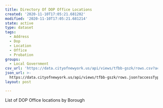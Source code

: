 ```yaml
---
title: Directory Of DOP Office Locations
created: '2020-11-10T17:05:21.681202'
modified: '2020-11-10T17:05:21.681214'
state: active
type: dataset
tags:
  - Address
  - Dop
  - Location
  - Office
  - Probation
groups:
  - Local Government
csv_url: 'https://data.cityofnewyork.us/api/views/tfbb-gszk/rows.csv?accessType=DOWNLOAD'
json_url: >-
  https://data.cityofnewyork.us/api/views/tfbb-gszk/rows.json?accessType=DOWNLOAD
layout: post

---
```

List of DOP Office locations by Borough

